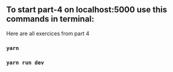 ## To start part-4 on localhost:5000 use this commands in terminal:
Here are all exercices from part 4
### `yarn`
### `yarn run dev`